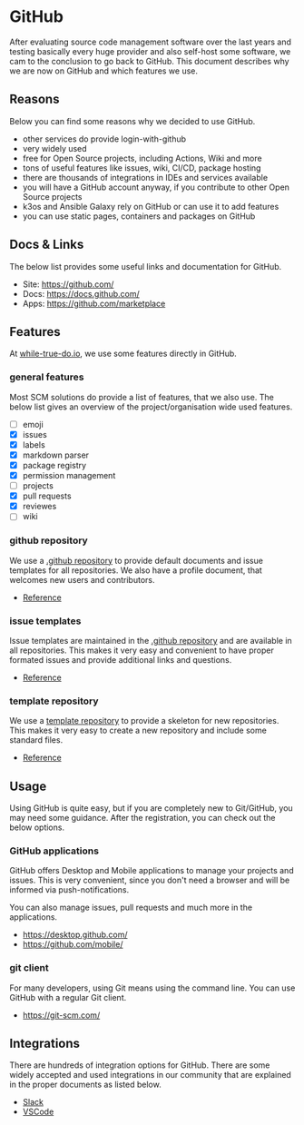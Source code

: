 # GitHub

After evaluating source code management software over the last years and testing
basically every huge provider and also self-host some software, we cam to the
conclusion to go back to GitHub. This document describes why we are now on
GitHub and which features we use.

## Reasons

Below you can find some reasons why we decided to use GitHub.

- other services do provide login-with-github
- very widely used
- free for Open Source projects, including Actions, Wiki and more
- tons of useful features like issues, wiki, CI/CD, package hosting
- there are thousands of integrations in IDEs and services available
- you will have a GitHub account anyway, if you contribute to other Open Source
  projects
- k3os and Ansible Galaxy rely on GitHub or can use it to add features
- you can use static pages, containers and packages on GitHub

## Docs & Links

The below list provides some useful links and documentation for GitHub.

- Site: <https://github.com/>
- Docs: <https://docs.github.com/>
- Apps: <https://github.com/marketplace>

## Features

At [while-true-do.io](https://while-true-do.io), we use some features directly
in GitHub.

### general features

Most SCM solutions do provide a list of features, that we also use. The below
list gives an overview of the project/organisation wide used features.

- [ ] emoji
- [x] issues
- [x] labels
- [x] markdown parser
- [x] package registry
- [x] permission management
- [ ] projects
- [x] pull requests
- [x] reviewes
- [ ] wiki

### github repository

We use a [.github repository](https://github.com/whiletruedoio/.github) to
provide default documents and issue templates for all repositories. We also have
a profile document, that welcomes new users and contributors.

- [Reference](https://docs.github.com/en/communities/setting-up-your-project-for-healthy-contributions/creating-a-default-community-health-file)

### issue templates

Issue templates are maintained in the
[.github repository](https://github.com/whiletruedoio/.github)
and are available in all repositories. This makes it very easy and convenient
to have proper formated issues and provide additional links and questions.

- [Reference](https://docs.github.com/en/communities/using-templates-to-encourage-useful-issues-and-pull-requests)

### template repository

We use a [template repository](https://github.com/whiletruedoio/template) to
provide a skeleton for new repositories. This makes it very easy to create a new
repository and include some standard files.

- [Reference](https://docs.github.com/en/repositories/creating-and-managing-repositories/creating-a-template-repository)

## Usage

Using GitHub is quite easy, but if you are completely new to Git/GitHub, you may
need some guidance. After the registration, you can check out the below options.

### GitHub applications

GitHub offers Desktop and Mobile applications to manage your projects and issues.
This is very convenient, since you don't need a browser and will be informed via
push-notifications.

You can also manage issues, pull requests and much more in the applications.

- <https://desktop.github.com/>
- <https://github.com/mobile/>

### git client

For many developers, using Git means using the command line. You can use GitHub
with a regular Git client.

- <https://git-scm.com/>

## Integrations

There are hundreds of integration options for GitHub. There are some widely
accepted and used integrations in our community that are explained in the proper
documents as listed below.

- [Slack](./SLACK.md)
- [VSCode](./VSCODE.md)
